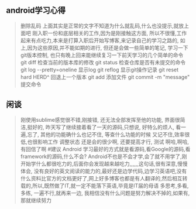 ## android学习心得
> 删除乱码
> 上面其实是正常的文字不知道为什么就乱码,什么也没提示,就放上面吧
> 刚入职一份和底层相关的工作,因为是刚接触这方面, 所以不很懂,工作起来有点吃力,本来是打算入职后开始写博客,来记录自己的学习之路的,
> 如上,因为这些原因,并不能如期的进行, 但还是会做一些简单的笔记, 学习一下git版本控制, 也只有晚上回来能继续复习一下前天学习的几个简单的命令
> git diff 检查当前的版本库的修改
> git status 检查仓库是否有未提交的命令
> git log --pretty=oneline 显示log 
> git reflog 显示git操作记录
> git reset hard HERD^ 回退上一个版本
> git add 添加文件
> git commit -m "message" 提交命令
## 闲谈
> 刚使用sublime感觉很不错,刚接错, 还无法全部发挥至他的功能, 界面很简洁,挺好的,
> 昨天写了继续接着看了一天的源码,只想说, 好特么的烦人, 看一遍,忘了, 其他的功能确什么也记不住, 等查什么功能的时候 又记不住,效率很低,也很影响工作
> 调整状态
> 还是会的很少啊, 还要提高才行,
> 测试
> 啊哈,啊哈,有回信了啊
#建议
> Android 学习最好的方式就是看源码,看Google的源码,看framework的源码,什么不会? Android不也是不会才学,会了就不用学了,刚开始学什么都很吃力的,后面你会发现越来越吃力,,,,,,这句话,很有深意,慢慢体会,
> 没有良好的英文阅读的能力的,最好还是边学代码,边学习英语吧,没有什么资料比官方的文档更好了,网上好多博客也都是有人翻译的,然后相互转载的,所以,既然做了IT,就一定不能落下英语,毕竟是IT届的母语
> 多思考,多看,多练, 一遍不行,就再来一边, 我相信没有什么问题是努力解决不掉的,如果有,那就继续努力
